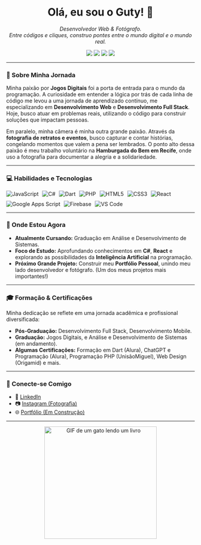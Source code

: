 <h1 align="center">Olá, eu sou o Guty! 👋</h1>

<p align="center">
  <em>Desenvolvedor Web & Fotógrafo.</em><br>
  <em>Entre códigos e cliques, construo pontes entre o mundo digital e o mundo real.</em>
</p>

<p align="center">
  <a href="https://www.linkedin.com/in/gutyerrez-roger-426851155/" target="_blank"><img src="https://img.shields.io/badge/-LinkedIn-0077B5?style=flat-square&logo=linkedin&logoColor=white" /></a>
  <a href="https://github.com/GutyerrezRoger" target="_blank"><img src="https://img.shields.io/badge/-GitHub-181717?style=flat-square&logo=github&logoColor=white" /></a>
  <a href="https://gutyerrezroger.github.io" target="_blank"><img src="https://img.shields.io/badge/-Portfólio-732407?style=flat-square&logo=google-chrome&logoColor=white" /></a>
  <a href="https://www.instagram.com/mdsguty.raw/" target="_blank"><img src="https://img.shields.io/badge/-Instagram-E4405F?style=flat-square&logo=instagram&logoColor=white" /></a>
</p>

---

### 🚀 Sobre Minha Jornada

Minha paixão por **Jogos Digitais** foi a porta de entrada para o mundo da programação. A curiosidade em entender a lógica por trás de cada linha de código me levou a uma jornada de aprendizado contínuo, me especializando em **Desenvolvimento Web** e **Desenvolvimento Full Stack**. Hoje, busco atuar em problemas reais, utilizando o código para construir soluções que impactam pessoas.

Em paralelo, minha câmera é minha outra grande paixão. Através da **fotografia de retratos e eventos**, busco capturar e contar histórias, congelando momentos que valem a pena ser lembrados. O ponto alto dessa paixão é meu trabalho voluntário na **Hamburgada do Bem em Recife**, onde uso a fotografia para documentar a alegria e a solidariedade.

---

### 💻 Habilidades e Tecnologias

<div style="display: flex; flex-wrap: wrap; gap: 10px;">
  <img src="https://img.shields.io/badge/JavaScript-f7df1e?style=for-the-badge&logo=javascript&logoColor=black" alt="JavaScript" />
  <img src="https://img.shields.io/badge/C%23-239120?style=for-the-badge&logo=c-sharp&logoColor=white" alt="C#" />
  <img src="https://img.shields.io/badge/Dart-0175C2?style=for-the-badge&logo=dart&logoColor=white" alt="Dart" />
  <img src="https://img.shields.io/badge/PHP-777BB4?style=for-the-badge&logo=php&logoColor=white" alt="PHP" />

  <img src="https://img.shields.io/badge/HTML5-e34c26?style=for-the-badge&logo=html5&logoColor=white" alt="HTML5" />
  <img src="https://img.shields.io/badge/CSS3-264de4?style=for-the-badge&logo=css3&logoColor=white" alt="CSS3" />
  <img src="https://img.shields.io/badge/React-61dafb?style=for-the-badge&logo=react&logoColor=black" alt="React" />

  <img src="https://img.shields.io/badge/Google%20Apps%20Script-4285F4?style=for-the-badge&logo=google&logoColor=white" alt="Google Apps Script" />
  <img src="https://img.shields.io/badge/Firebase-FFCA28?style=for-the-badge&logo=firebase&logoColor=black" alt="Firebase" />
  <img src="https://img.shields.io/badge/VS%20Code-007ACC?style=for-the-badge&logo=visual-studio-code&logoColor=white" alt="VS Code" />
</div>

---

### 🌱 Onde Estou Agora
- **Atualmente Cursando:** Graduação em Análise e Desenvolvimento de Sistemas.
- **Foco de Estudo:** Aprofundando conhecimentos em **C#**, **React** e explorando as possibilidades da **Inteligência Artificial** na programação.
- **Próximo Grande Projeto:** Construir meu **Portfólio Pessoal**, unindo meu lado desenvolvedor e fotógrafo. (Um dos meus projetos mais importantes!)

---

### 🎓 Formação & Certificações
Minha dedicação se reflete em uma jornada acadêmica e profissional diversificada:
- **Pós-Graduação:** Desenvolvimento Full Stack, Desenvolvimento Mobile.
- **Graduação:** Jogos Digitais, e Análise e Desenvolvimento de Sistemas (em andamento).
- **Algumas Certificações:** Formação em Dart (Alura), ChatGPT e Programação (Alura), Programação PHP (UnisãoMiguel), Web Design (Origamid) e mais.

---

### 💖 Conecte-se Comigo
- 💼 [LinkedIn](https://www.linkedin.com/in/gutyerrez-roger-426851155/)
- 📷 [Instagram (Fotografia)](https://www.instagram.com/mdsguty.raw/)
- 🌐 [Portfólio (Em Construção)](https://gutyerrezroger.github.io)

---

<p align="center">
  <img src="https://media.giphy.com/media/v1.Y2lkPTc5MGI3NjExdGNlZnNkdHJxamRkbDl5aWxweHV2eG9jZWI3NXdybGM4Y2lodThwdyZlcD12MV9naWZzX3NlYXJjaCZjdD1n/NFA61GS9qKZ68/giphy.gif" width="300" alt="GIF de um gato lendo um livro" />
</p>
